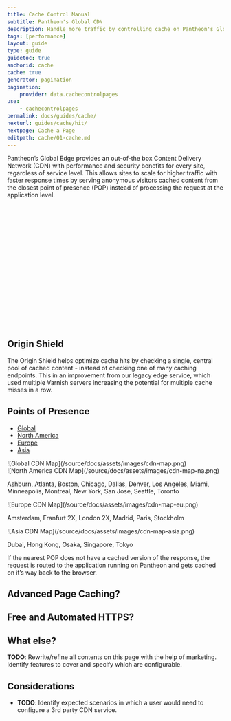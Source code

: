 ```yaml
---
title: Cache Control Manual
subtitle: Pantheon's Global CDN
description: Handle more traffic by controlling cache on Pantheon's Global content distribution network.
tags: [performance]
layout: guide
type: guide
guidetoc: true
anchorid: cache
cache: true
generator: pagination
pagination:
    provider: data.cachecontrolpages
use:
    - cachecontrolpages
permalink: docs/guides/cache/
nexturl: guides/cache/hit/
nextpage: Cache a Page
editpath: cache/01-cache.md
---
```


Pantheon’s Global Edge provides an out-of-the box Content Delivery Network (CDN) with performance and security benefits for every site, regardless of service level. This allows sites to scale for higher traffic with faster response times by serving anonymous visitors cached content from the closest point of presence (POP) instead of processing the request at the application level.

<div class="panel panel-drop panel-guide">
  <script src="//fast.wistia.com/embed/medias/pugjxn19gi.jsonp" async></script><script src="//fast.wistia.com/assets/external/E-v1.js" async></script><div class="wistia_responsive_padding" style="padding:56.25% 0 0 0;position:relative;"><div class="wistia_responsive_wrapper" style="height:100%;left:0;position:absolute;top:0;width:100%;"><div class="wistia_embed wistia_async_pugjxn19gi videoFoam=true" style="height:100%;width:100%">&nbsp;</div></div></div>
</div>

## Origin Shield
The Origin Shield helps optimize cache hits by checking a single, central pool of cached content - instead of checking one of many caching endpoints. This in an improvement from our legacy edge service, which used multiple Varnish servers increasing the potential for multiple cache misses in a row.

## Points of Presence 
<!-- Nav tabs -->
<ul class="nav nav-tabs" role="tablist">
  <li id="globaltab1" role="presentation" class="active"><a href="#global" aria-controls="global" role="tab" data-toggle="tab">Global</a></li>
  <li id="natab1" role="presentation"><a href="#na" aria-controls="na" role="tab" data-toggle="tab">North America</a></li>
  <li id="eutab1" role="presentation"><a href="#eu" aria-controls="eu" role="tab" data-toggle="tab">Europe</a></li>
  <li id="asiatab1" role="presentation"><a href="#asia" aria-controls="asia" role="tab" data-toggle="tab">Asia</a></li>
</ul>

<!-- Tab panes -->
<div class="tab-content no-border">
<div role="tabpanel" class="tab-pane active" id="global" markdown="1">
![Global CDN Map](/source/docs/assets/images/cdn-map.png)
</div>
<div role="tabpanel" class="tab-pane" id="na" markdown="1">
![North America CDN Map](/source/docs/assets/images/cdn-map-na.png)
<p class="pop-desc">Ashburn, Atlanta, Boston, Chicago, Dallas, Denver, Los Angeles, Miami, Minneapolis, Montreal, New York, San Jose, Seattle, Toronto</p>
</div>
<div role="tabpanel" class="tab-pane" id="eu" markdown="1">
![Europe CDN Map](/source/docs/assets/images/cdn-map-eu.png)
<p class="pop-desc">Amsterdam, Franfurt 2X, London 2X, Madrid, Paris, Stockholm</p>
</div>
<div role="tabpanel" class="tab-pane" id="asia" markdown="1">
![Asia CDN Map](/source/docs/assets/images/cdn-map-asia.png)
<p class="pop-desc">Dubai, Hong Kong, Osaka, Singapore, Tokyo</p>
</div>
</div>
If the nearest POP does not have a cached version of the response, the request is routed to the application running on Pantheon and gets cached on it’s way back to the browser.

## Advanced Page Caching?
## Free and Automated HTTPS?
## What else?
**TODO**: Rewrite/refine all contents on this page with the help of marketing. Identify features to cover and specify which are configurable.

## Considerations
- **TODO**: Identify expected scenarios in which a user would need to configure a 3rd party CDN service.
